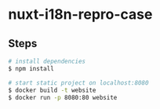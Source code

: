 # nuxt-i18n-repro-case
## Steps

``` bash
# install dependencies
$ npm install

# start static project on localhost:8080
$ docker build -t website
$ docker run -p 8080:80 website
```
